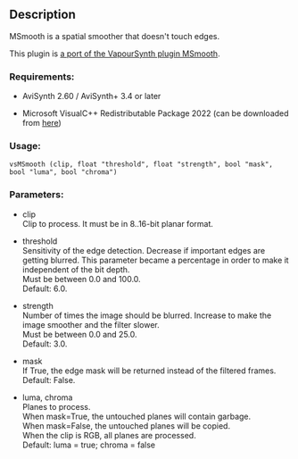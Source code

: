 ## Description

MSmooth is a spatial smoother that doesn't touch edges.

This plugin is [a port of the VapourSynth plugin MSmooth](https://github.com/dubhater/vapoursynth-msmoosh).

### Requirements:

- AviSynth 2.60 / AviSynth+ 3.4 or later

- Microsoft VisualC++ Redistributable Package 2022 (can be downloaded from [here](https://github.com/abbodi1406/vcredist/releases))

### Usage:

```
vsMSmooth (clip, float "threshold", float "strength", bool "mask", bool "luma", bool "chroma")
```

### Parameters:

- clip\
    Clip to process. It must be in 8..16-bit planar format.
    
- threshold\
    Sensitivity of the edge detection. Decrease if important edges are getting blurred. This parameter became a percentage in order to make it independent of the bit depth.\
    Must be between 0.0 and 100.0.\
    Default: 6.0.
            
- strength\
    Number of times the image should be blurred. Increase to make the image smoother and the filter slower.\
    Must be between 0.0 and 25.0.\
    Default: 3.0.
    
- mask\
    If True, the edge mask will be returned instead of the filtered frames.\
    Default: False.
    
- luma, chroma\
    Planes to process.\
    When mask=True, the untouched planes will contain garbage.\
    When mask=False, the untouched planes will be copied.\
    When the clip is RGB, all planes are processed.\
    Default: luma = true; chroma = false
